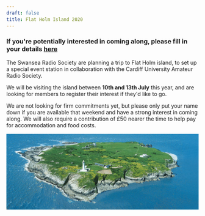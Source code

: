 ```yaml
---
draft: false
title: Flat Holm Island 2020
---
```


### If you're potentially interested in coming along, please fill in your details [here](https://forms.gle/oR9PSfk3XWqsfxbY6)

The Swansea Radio Society are planning a trip to Flat Holm island, to set up a special event station in collaboration with the Cardiff University Amateur Radio Society.


We will be visiting the island between **10th and 13th July** this year, and are looking for members to register their interest if they'd like to go.


We are not looking for firm commitments yet, but please only put your name down if you are available that weekend and have a strong interest in coming along. We will also require a contribution of £50 nearer the time to help pay for accommodation and food costs.


![Flat Holm Island](/media/flatholm.jpg "Flat Holm Island")

